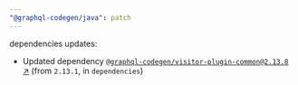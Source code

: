 ```yaml
---
"@graphql-codegen/java": patch
---
```

dependencies updates:
  - Updated dependency [`@graphql-codegen/visitor-plugin-common@2.13.8` ↗︎](https://www.npmjs.com/package/@graphql-codegen/visitor-plugin-common/v/2.13.8) (from `2.13.1`, in `dependencies`)
